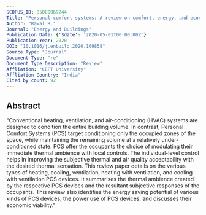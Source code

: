 ```yaml
---
SCOPUS_ID: 85080069244
Title: "Personal comfort systems: A review on comfort, energy, and economics"
Author: "Rawal R."
Journal: "Energy and Buildings"
Publication Date: {'$date': '2020-05-01T00:00:00Z'}
Publication Year: 2020
DOI: "10.1016/j.enbuild.2020.109858"
Source Type: "Journal"
Document Type: "re"
Document Type Description: "Review"
Affliation: "CEPT University"
Affliation Country: "India"
Cited by count: 92
---
```


## Abstract
"Conventional heating, ventilation, and air-conditioning (HVAC) systems are designed to condition the entire building volume. In contrast, Personal Comfort Systems (PCS) target conditioning only the occupied zones of the space, while maintaining the remaining volume at a relatively under-conditioned state. PCS offer the occupants the choice of modulating their immediate thermal ambience with local controls. The individual-level control helps in improving the subjective thermal and air quality acceptability with the desired thermal sensation. This review paper details on the various types of heating, cooling, ventilation, heating with ventilation, and cooling with ventilation PCS devices. It summarises the thermal ambience created by the respective PCS devices and the resultant subjective responses of the occupants. This review also identifies the energy saving potential of various kinds of PCS devices, the power use of PCS devices, and discusses their economic viability."
